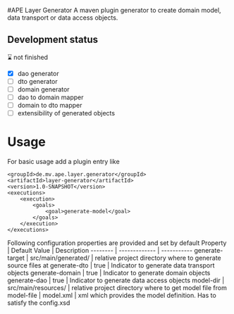 #APE Layer Generator
A maven plugin generator to create domain model, data transport or data access objects.

## Development status
:hourglass: not finished
- [x] dao generator
- [ ] dto generator
- [ ] domain generator
- [ ] dao to domain mapper
- [ ] domain to dto mapper
- [ ] extensibility of generated objects
# Usage
For basic usage add a plugin entry like
```
<groupId>de.mv.ape.layer.generator</groupId>
<artifactId>layer-generator</artifactId>
<version>1.0-SNAPSHOT</version>
<executions>
    <execution>
        <goals>
            <goal>generate-model</goal>
        </goals>
    </execution>
</executions>
````
Following configuration properties are provided and set by default
Property | Default Value | Description
-------- | ------------- | -----------
generate-target | src/main/generated/ | relative project directory where to generate source files at
generate-dto | true | Indicator to generate data transport objects 
generate-domain | true | Indicator to generate domain objects
generate-dao | true | Indicator to generate data access objects
model-dir | src/main/resources/ | relative project directory where to get model file from
model-file | model.xml | xml which provides the model definition. Has to satisfy the config.xsd